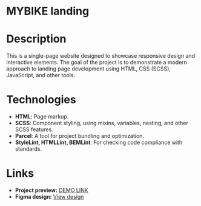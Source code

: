 # MYBIKE landing

# Description
This is a single-page website designed to showcase responsive design and interactive elements. The goal of the project is to demonstrate a modern approach to landing page development using HTML, CSS (SCSS), JavaScript, and other tools.

# Technologies
- **HTML**: Page markup.
- **SCSS**: Component styling, using mixins, variables, nesting, and other SCSS features.
- **Parcel**: A tool for project bundling and optimization.
- **StyleLint, HTMLLint, BEMLint**: For checking code compliance with standards.

# Links
- **Project preview:** [DEMO LINK](https://yevhenia-s.github.io/Bike-Landing/)
- **Figma design:** [View design](https://www.figma.com/file/NZQAIydtHo5QkINyGLHNcq/BIKE-New-Version?node-id=0%3A1)

